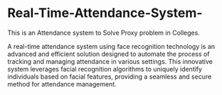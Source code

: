 # Real-Time-Attendance-System-
This is an Attendance system to Solve Proxy problem in Colleges.


A real-time attendance system using face recognition technology is an advanced and efficient solution designed to automate the process of tracking and managing attendance in various settings. This innovative system leverages facial recognition algorithms to uniquely identify individuals based on facial features, providing a seamless and secure method for attendance management.
